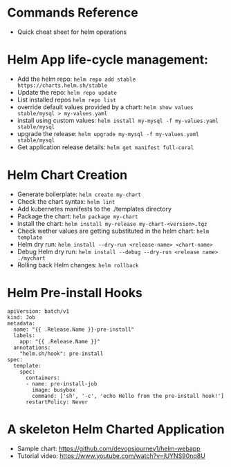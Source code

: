# Commands Reference

* Quick cheat sheet for helm operations

# Helm App life-cycle management:

* Add the helm repo: `helm repo add stable https://charts.helm.sh/stable`
* Update the repo: `helm repo update`
* List installed repos `helm repo list`
* override default values provided by a chart: `helm show values stable/mysql > my-values.yaml`
* install using custom values: `helm install my-mysql -f my-values.yaml stable/mysql`
* upgrade the release: `helm upgrade my-mysql -f my-values.yaml stable/mysql`
* Get application release details: `helm get manifest full-coral`

# Helm Chart Creation

* Generate boilerplate: `helm create my-chart`
* Check the chart syntax: `helm lint`
* Add kubernetes manifests to the ./templates directory
* Package the chart: `helm package my-chart`
* install the chart: `helm install my-release my-chart-<version>.tgz`
* Check wether values are getting substituted in the helm chart: `helm template`
* Helm dry run: `helm install --dry-run <release-name> <chart-name>`
* Debug Helm dry run: `helm install --debug --dry-run <release name> ./mychart`
* Rolling back Helm changes: `helm rollback`

# Helm Pre-install Hooks

```
apiVersion: batch/v1
kind: Job
metadata:
  name: "{{ .Release.Name }}-pre-install"
  labels:
    app: "{{ .Release.Name }}"
  annotations:
    "helm.sh/hook": pre-install
spec:
  template:
    spec:
      containers:
      - name: pre-install-job
        image: busybox
        command: ['sh', '-c', 'echo Hello from the pre-install hook!']
      restartPolicy: Never
```

# A skeleton Helm Charted Application

* Sample chart: https://github.com/devopsjourney1/helm-webapp
* Tutorial video: https://www.youtube.com/watch?v=jUYNS90nq8U
